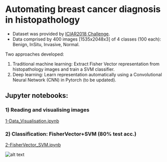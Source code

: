 # Automating breast cancer diagnosis in histopathology

- Dataset was provided by [ICIAR2018 Challenge](https://iciar2018-challenge.grand-challenge.org).
- Data comprised by 400 images [1535x2048x3] of 4 classes (100 each): Benign, InSitu, Invasive, Normal.


Two approaches developed:
1. Traditional machine learning: Extract Fisher Vector representation from histopathology images and train a SVM classifier.
2. Deep learning: Learn representation automatically using a Convolutional Neural Network (CNN) in Pytorch (to be updated).

## Jupyter notebooks:

### 1) Reading and visualising images
[1-Data_Visualisation.ipynb](/notebooks/1-Data_Visualisation.ipynb)

### 2) Classification: FisherVector+SVM (80% test acc.)
[2-FisherVector_SVM.ipynb](/notebooks/2-FisherVector_SVM.ipynb)


![alt text](/src/utils/class_examples.png)

